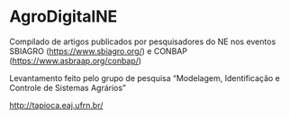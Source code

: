 # AgroDigitalNE
Compilado de artigos publicados por pesquisadores do NE nos eventos SBIAGRO (https://www.sbiagro.org/) e CONBAP (https://www.asbraap.org/conbap/)

Levantamento feito pelo grupo de pesquisa “Modelagem, Identificação e Controle de Sistemas Agrários”

http://tapioca.eaj.ufrn.br/
